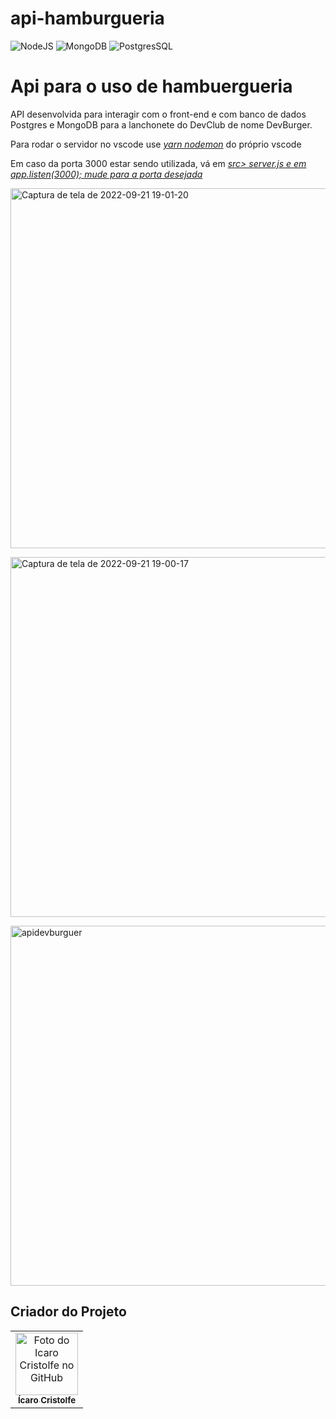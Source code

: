 # api-hamburgueria

![NodeJS](https://img.shields.io/badge/Node.js-43853D?style=for-the-badge&logo=node.js&logoColor=white)
![MongoDB](https://img.shields.io/badge/MongoDB-4EA94B?style=for-the-badge&logo=mongodb&logoColor=white)
![PostgresSQL](https://img.shields.io/badge/PostgreSQL-316192?style=for-the-badge&logo=postgresql&logoColor=white)

<h1> Api para o uso de hambuergueria </h1>

<p> API desenvolvida para interagir com o front-end e com banco de dados Postgres e MongoDB para a lanchonete do DevClub de nome DevBurger.</p>

<p> Para rodar o servidor no vscode use <i><u>yarn nodemon</u> </i> do próprio vscode</p>
<p> Em caso da porta 3000 estar sendo utilizada, vá em <i><u> src> server.js e em app.listen(3000); mude para a porta desejada</u> </i> </p> 

<a data-flickr-embed="true" href="https://www.flickr.com/photos/196553482@N03/52374126012/in/dateposted-public/" title="Captura de tela de 2022-09-21 19-01-20"><img src="https://live.staticflickr.com/65535/52374126012_a8ce680290_b.jpg" width="1024" height="576" alt="Captura de tela de 2022-09-21 19-01-20"></a>

<a data-flickr-embed="true" href="https://www.flickr.com/photos/196553482@N03/52375297113/in/dateposted-public/" title="Captura de tela de 2022-09-21 19-00-17"><img src="https://live.staticflickr.com/65535/52375297113_9aa87509bf_b.jpg" width="1024" height="576" alt="Captura de tela de 2022-09-21 19-00-17"></a>

<a data-flickr-embed="true" href="https://www.flickr.com/photos/196553482@N03/52394882772/in/dateposted-public/" title="apidevburguer"><img src="https://live.staticflickr.com/65535/52394882772_ec4f8c40e2_b.jpg" width="1024" height="576" alt="apidevburguer"></a>

## Criador do Projeto
<table>
  <tr>
    <td align="center">
      <a href="#">
        <img src="https://avatars.githubusercontent.com/u/82662425?v=4" width="100px;" alt="Foto do Icaro Cristolfe no GitHub"/><br>
        <sub>
          <b>Ícaro Cristolfe</b>
        </sub>
      </a>
    </td>
  </tr>
</table>
